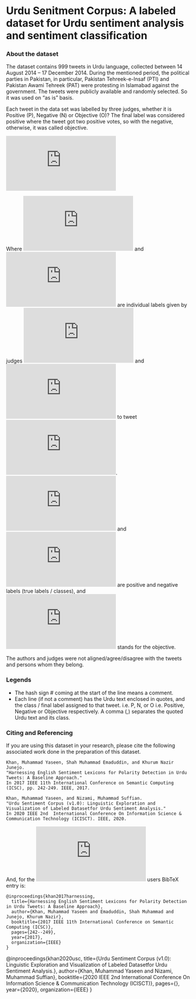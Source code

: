 # Urdu Senitment Corpus: A labeled dataset for Urdu sentiment analysis and sentiment classification

### About the dataset
The dataset contains 999 tweets in Urdu language, collected between 14 August 2014 – 17 December 2014. During the mentioned period, the political parties in Pakistan, in particular, Pakistan Tehreek-e-Insaf (PTI) and Pakistan Awami Tehreek (PAT) were protesting in Islamabad against the government. The tweets were publicly available and randomly selected. So it was used on “as is” basis. 

Each tweet in the data set was labelled by three judges, whether it is Positive (P), Negative (N) or Objective (O)? The final label was considered positive where the tweet got two positive votes, so with the negative, otherwise, it was called objective.

![Judging Criterion](https://latex.codecogs.com/gif.latex?f%28L_1%5En%2C%20L_2%5En%2C%20L_3%5En%29%20%3D%20%5Cleft%5C%7B%20%5Cbegin%7Barray%7D%7Bl%20l%7D%20%5Cmathbb%7BP%7D%20%26%20%5Csum_%7B%5Csubstack%7B%20i%3D1%20%5C%5C%20L_i%5En%20%3D%3D%20P%20%7D%7D%20%5Cgeq%202P%5C%5C%20%5Cmathbb%7BN%7D%20%26%20%5Csum_%7B%5Csubstack%7B%20i%3D1%20%5C%5C%20L_i%5En%20%3D%3D%20N%20%7D%7D%20%5Cgeq%202N%5C%5C%20%5Cmathbb%7BO%7D%20%26%20Otherwise%20%5Cend%7Barray%7D%20%5Cright.)

Where ![](https://latex.codecogs.com/gif.latex?%24L_1%5En%2C%20L_2%5En%24) and ![](https://latex.codecogs.com/gif.latex?L_3%5En) are individual labels given by judges ![](https://latex.codecogs.com/gif.latex?L_1%2C%20L_2) and ![](https://latex.codecogs.com/gif.latex?L_3) to tweet ![](https://latex.codecogs.com/gif.latex?n). ![](https://latex.codecogs.com/gif.latex?%24%5Cmathbb%7BP%7D%24) and ![](https://latex.codecogs.com/gif.latex?%24%5Cmathbb%7BN%7D%24) are positive and negative labels (true labels / classes), and ![](https://latex.codecogs.com/gif.latex?%24%5Cmathbb%7BO%7D%24) stands for the objective.

The authors and judges were not aligned/agree/disagree with the tweets and persons whom they belong. 

### Legends
- The hash sign # coming at the start of the line means a comment.
- Each line (if not a comment) has the Urdu text enclosed in quotes, and the class / final label assigned to that tweet. i.e. P, N, or O i.e. Positive, Negative or Objective respectively. A comma (,) separates the quoted Urdu text and its class.


### Citing and Referencing 
If you are using this dataset in your research, please cite the following associated work done in the preparation of this dataset.
```
Khan, Muhammad Yaseen, Shah Muhammad Emaduddin, and Khurum Nazir Junejo. 
"Harnessing English Sentiment Lexicons for Polarity Detection in Urdu Tweets: A Baseline Approach." 
In 2017 IEEE 11th International Conference on Semantic Computing (ICSC), pp. 242-249. IEEE, 2017.
```

```
Khan, Muhammad Yaseen, and Nizami, Muhammad Suffian. 
"Urdu Sentiment Corpus (v1.0): Linguistic Exploration and Visualization of Labeled Datasetfor Urdu Sentiment Analysis." 
In 2020 IEEE 2nd  International Conference On Information Science & Communication Technology (ICISCT). IEEE, 2020.
```

And, for the ![](https://latex.codecogs.com/gif.latex?%5Ctext%7B%5CLaTeX%7D) users BibTeX entry is:
```
@inproceedings{khan2017harnessing,
  title={Harnessing English Sentiment Lexicons for Polarity Detection in Urdu Tweets: A Baseline Approach},
  author={Khan, Muhammad Yaseen and Emaduddin, Shah Muhammad and Junejo, Khurum Nazir},
  booktitle={2017 IEEE 11th International Conference on Semantic Computing (ICSC)},
  pages={242--249},
  year={2017},
  organization={IEEE}
}
```
@inproceedings{khan2020usc,
  title={Urdu Sentiment Corpus (v1.0): Linguistic Exploration and Visualization of Labeled Datasetfor Urdu Sentiment Analysis.},
  author={Khan, Muhammad Yaseen and Nizami, Muhammad Suffian},
  booktitle={2020 IEEE 2nd International Conference On Information Science & Communication Technology (ICISCT)},
  pages={},
  year={2020},
  organization={IEEE}
}
